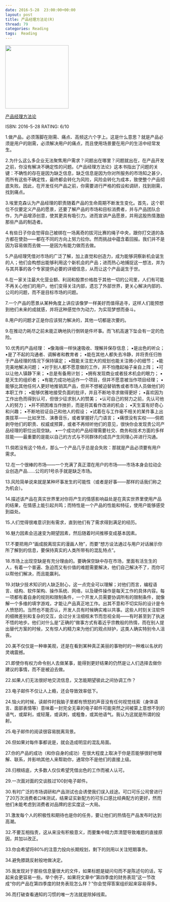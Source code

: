 ```yaml
---
date: 2016-5-28	 23:00:00+00:00
layout: post
title: 产品经理方法论(R)
thread: 79
categories: Reading
tags:  Reading
---
```


<img src="https://images-cn.ssl-images-amazon.com/images/I/41c5bnfWCpL._SX348_BO1,204,203,200_.jpg" width="200" />

[产品经理方法论](https://www.amazon.cn/%E4%BA%A7%E5%93%81%E7%BB%8F%E7%90%86%E6%96%B9%E6%B3%95%E8%AE%BA-%E4%B9%94%E5%85%8B%E2%80%A2%E5%B8%83%E8%8B%8F%E8%92%82%E5%B0%94/dp/B01AUEVTDC/ref=sr_1_1?ie=UTF8&qid=1464420294&sr=8-1&keywords=%E4%BA%A7%E5%93%81%E7%BB%8F%E7%90%86%E6%96%B9%E6%B3%95%E8%AE%BA)

ISBN: 2016-5-28 RATING: 6/10

1.做产品，必须落脚在刚需、痛点、高频这六个字上。这是什么意思？就是产品必须是用户的刚需，必须解决用户的痛点，而且使用场景要在用户的生活中经常发生。

2.为什么这么多企业无法聚焦用户需求？问题出在哪里？问题就出在，在产品开发之前，你没有解决不确定性的问题。《产品经理方法论》这本书指出了问题的关键：不确性的存在是因为缺乏信息，缺乏信息是因为你对所服务的市场知之甚少，而所有这些不确定性，最终都会转化为风险，风险会转化为成本，致使整个产品彻底失败。因此，在开发任何产品之前，你需要进行严格的假设和调研，找到刚需，找到痛点。

3.埃里克森认为产品经理的职责随着产品的生命周期不断发生变化。首先，这个职位不仅要定义产品的愿景，还要了解产品的市场和目标消费者，并与产品团队合作，为产品增添创意，使其更具有吸引力。进而宣讲产品愿景，并用这股热情激励那些产品的制造者。

4.有些日子你会觉得自己被绑在一场离奇的拔河比赛的绳子中央，跟你打交道的各方都在使劲——都在不同的方向上努力拉你。然而挑战中蕴含着回报。我们并不是因为容易做而去做——是因为有能力做而去做。

5.产品经理凭借对市场的广泛了解，加上直觉和创造力，成为能够洞察新机会诞生的人；他们会构想出能够利用这个新机会的产品；进而热心地捕捉这一想法，并为与其共事的各个专家提供必要的详细信息，从而让这个产品诞生于世。

6.在一家关注最大化营业额、利润和股票价格胜于其他一切的公司里，人们有可能不再关心他们的用户。他们变得关注内部，遗忘了外部世界，更关心解决内部的、公司的问题，而不是目标市场的问题。

7.一个产品的愿景从某种角度上讲应该像梦一样美好而值得追寻，这样人们能预想到他们未来的成就感，并将这种感觉作为动力，为实现梦想而奋斗。

8.用户的问题才正是你应该努力解决的，其他一切都是次要的。

9.在推动力耗尽之前未能正确地执行倒转是件坏事。而飞机高速下坠会有一定的危险。

10.优秀的产品经理：
▪像海绵一样快速吸收、理解并保存信息；
▪是出色的听众；
▪是了不起的沟通者、调解者和教育者；
▪能在其他人都失去冷静，并将责任归咎于产品经理的情况下保持镇定；
▪既能关注宏大的规划也能关注微小的细节；
▪能完美地解决问题；
▪对于别人都不愿意做的工作，并不怕撸起袖子亲自上阵；
▪可以让他人镇静下来；
▪总是有备用计划；
▪拥有发现商业或者技术机会的眼力；
▪是天生的组织者；
▪有能力成功地运作一个项目，但并不愿意被当作项目经理；
▪能够比其他任何人更好地推销其产品，但并不想被迫替销售或者市场人员做他们的本职工作；
▪能够优雅地接受负面的批评，并且不断地寻求做得更好；
▪喜欢因为工作出色而得到认可，但很少征求别人的赞美；
▪认可自己的努力之前，先认可他人的努力；
▪并不把困难当作挫折，而是将其看作改进的机会；
▪天生富有好奇心和兴趣；
▪不断地验证自己和他人的假设；
▪试着在与工作毫不相关的某件事上出类拔萃——比如烹饪、演奏音乐，或者掌握好几门语言；
▪痛恨没有实权——倘若剥夺他们的职责、权威或预算，或者不再倾听他们的意见，很快你会发现贵公司产品经理的职位出现空缺。
▪一个成功的产品经理需要社交、商务和技术方面的多样技能——最重要的是能以自己的方式与不同群体的成员产生同理心并进行沟通。

11.倘若没有这个特点，那么一个产品几乎总是会失败：那就是产品必须要有用户需求。

12.在一个很棒的市场——一个充满了真正潜在用户的市场——市场本身会拉动企业创造产品……公司的1号杀手就是缺乏市场。

13.风险简单说来就是某种坏事发生的可能性（或者是好事——那样的话我们称之为机会）。

14.描述该产品在真实世界里对你将产生的情感影响益处是在真实世界里使用产品的结果，在情感上能引起共鸣；而特性是一个产品的性能和特征，使用户能够感受到益处。

15.人们觉得很难意识到有需求，直到他们有了需求得到满足的经历。

16.魅力因素会迅速变为期望因素，然后随着时间推移变成基本因素。

17.不要把用户“画成脱离现实的漫画人物”，而要“想方设法通过与用户对话展示你所了解到的信息，要保持真实的人类所带有的混乱特点”。

18.市场上出现空缺是有充分理由的。要确保空缺中存在市场，里面有活生生的人，有着一个普遍、急迫而又有价值的难题需要解决，他们自己解决不了，而你可以帮他们解决，而且能赢利。

19.对缺少技术知识的人缺乏耐心，这一点完全可以理解；对他们而言，编程语言、结构、软件架构、操作系统、网络，以及硬件操作是每天工作的具体内容。每一项都有着自身的规则和限制条件，一个开发人员需要协调所有的限制条件，就像解一个多维的填字游戏，才能让产品真正地工作。出其不意和不切实际的设计是令人愤怒的。当然也不能否认，开发人员有时候确实难以共事。这些人时刻关注软件的细微差别和复杂的交互，会过分关注细枝末节而忽视全局——有时甚至到了执迷不悟的地步。他们对什么是“正确的”做事方式有着近乎宗教般的热情，而在别人提出替代方案的时候，又有惊人的精力来为他们的观点辩护，这类人确实特别令人沮丧。

20.美不仅仅是一种审美观，还是在看到某种真正美丽的事物时的一种难以名状的灵魂震撼。

21.即使你有权力命令别人去做某事，能得到更好结果的仍然是让人们选择去做你建议的事情，而不是被迫去做。

22.如果人们无法很好地交流信息，又怎能期望彼此之间协调工作？

23.电子邮件不仅让人上瘾，还会导致效率低下。

24.恼火的时候，读邮件时我脑子里都有愤怒的声音没有任何视觉线索（身体语言、面部表情等）意味着一封完全无辜的电子邮件可能突然之间被蒙上意想不到的语气，或犀利，或轻蔑，或讽刺，或粗鲁，或其他语气。我认为这就是所谓的投射。

25.电子邮件的阅读很容易脱离背景。

26.但如果对每件事都说是，就会造成明显的混乱局面。

27.你的产品的成功（和你自身的成功）在很大程度上取决于你是否能够很好地理解、联系，并影响其他人来帮助你，通常你不是他们的直接上级。

28.归根结底，大多数人仅仅希望凭借出色的工作而被人认可。

29.一次面对面的交谈胜过100封电子邮件。

30.有时广泛的市场调研和产品测试也会诱使我们误入歧途。可口可乐公司曾进行了20万次消费者口味测试，结果证实新配方的可乐口感比经典配方的更好，然而他们未能考虑到消费者对品牌的忠实度这一大局。

31.激发每个人的积极性和期待也是你的任务，要让他们的热情在产品发布时达到高潮。

32.不要互相指责，这从来没有积极意义，而要集中精力弄清楚导致难题的直接原因，并加以改正。

33.你会希望将80%的注意力投向长期规划，剩下的则用以关注短期事务。

34.避免膝跳反射般地做决定。

35.我发现对于那些信息量很大的文件，如果标题是疑问句而不是陈述句的话，写起来会更容易一些。举个例子，如果将文章中“第四季度的财务表现”这一节改成“你的产品在第四季度的财务表现怎么样？”你会觉得答案组织起来容易得多。

36.而打破查看通知的习惯的唯一方法就是除掉线索。

